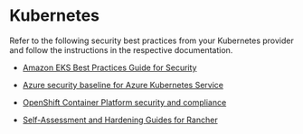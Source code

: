 <!-- loiof06bfa14460e40bbb602c22d7669a454 -->

# Kubernetes

Refer to the following security best practices from your Kubernetes provider and follow the instructions in the respective documentation.

-   [Amazon EKS Best Practices Guide for Security](https://aws.github.io/aws-eks-best-practices/security/docs/)

-   [Azure security baseline for Azure Kubernetes Service](https://learn.microsoft.com/en-us/security/benchmark/azure/baselines/aks-security-baseline?context=%2Fazure%2Faks%2Fcontext%2Faks-context)

-   [OpenShift Container Platform security and compliance](https://docs.openshift.com/container-platform/4.14/security/index.html)

-   [Self-Assessment and Hardening Guides for Rancher](https://ranchermanager.docs.rancher.com/pages-for-subheaders/rancher-hardening-guides)


